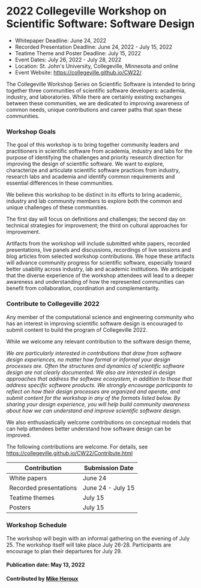 # 2022 Collegeville Workshop on Scientific Software: Software Design

- Whitepaper Deadline: June 24, 2022
- Recorded Presentation Deadline: June 24, 2022 - July 15, 2022
- Teatime Theme and Poster Deadline: July 15, 2022
- Event Dates: July 26, 2022 - July 28, 2022
- Location: St. John's University, Collegeville, Minnesota and online
- Event Website: https://collegeville.github.io/CW22/

<!-- deck starts -->
The Collegeville Workshop Series on Scientific Software is intended to bring together three communities of scientific software developers: academia, industry, and laboratories. While there are certainly existing exchanges between these communities, we are dedicated to improving awareness of common needs, unique contributions and career paths that span these communities.
<!-- deck ends -->

### Workshop Goals

The goal of this workshop is to bring together community leaders and practitioners in scientific software from academia, industry and labs for the purpose of identifying the challenges and priority research direction for improving the design of scientific software. We want to explore, characterize and articulate scientific software practices from industry, research labs and academia and identify common requirements and essential differences in these communities.

We believe this workshop to be distinct in its efforts to bring academic, industry and lab community members to explore both the common and unique challenges of these communities.

The first day will focus on definitions and challenges; the second day on technical strategies for improvement; the third on cultural approaches for improvement.

Artifacts from the workshop will include submitted white papers, recorded presentations, live panels and discussions, recordings of live sessions and blog articles from selected workshop contributions. We hope these artifacts will advance community progress for scientific software, especially toward better usability across industry, lab and academic institutions. We anticipate that the diverse experience of the workshop attendees will lead to a deeper awareness and understanding of how the represented communities can benefit from collaboration, coordination and complementarity.

### Contribute to Collegeville 2022

Any member of the computational science and engineering community who has an interest in improving scientific software design is encouraged to submit content to build the program of Collegeville 2022.

While we welcome any relevant contribution to the software design theme,

*We are particularly interested in contributions that draw from software design experiences, no matter how formal or informal your design processes are. Often the structures and dynamics of scientific software design are not clearly documented. We also are interested in design approaches that address the software ecosystem, in addition to those that address specific software products. We strongly encourage participants to reflect on how their design processes are organized and operate, and submit content for the workshop in any of the formats listed below. By sharing your design experience, you will help build community awareness about how we can understand and improve scientific software design.*

We also enthusiastically welcome contributions on conceptual models that can help attendees better understand how software design can be improved.

The following contributions are welcome. For details, see <https://collegeville.github.io/CW22/Contribute.html>

| Contribution| Submission Date |
|-------------|-----------------|
| White papers | June 24 | 
| Recorded presentations | June 24 - July 15 | 
| Teatime themes | July 15 |
| Posters     |July 15  |

### Workshop Schedule

The workshop will begin with an informal gathering on the evening of July 25.  The workshop itself will take place July 26-28.  Participants are encourage to plan their departures for July 29.

#### Publication date: May 13, 2022
#### Contributed by [Mike Heroux](https://github.com/maherou "Mike Heroux GitHub Profile")

<!---
Publish: yes
Pinned: no
Topics: software engineering, conferences and workshops
--->


